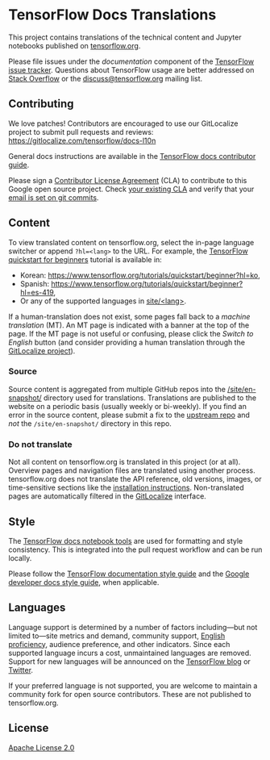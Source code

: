 # TensorFlow Docs Translations

This project contains translations of the technical content and Jupyter
notebooks published on [tensorflow.org](https://www.tensorflow.org/guide).

Please file issues under the *documentation* component of the
[TensorFlow issue tracker](https://github.com/tensorflow/tensorflow/issues/new?template=20-documentation-issue.md).
Questions about TensorFlow usage are better addressed on
[Stack Overflow](https://stackoverflow.com/questions/tagged/tensorflow) or the
[discuss@tensorflow.org](https://groups.google.com/a/tensorflow.org/forum/#!forum/discuss)
mailing list.

## Contributing

We love patches! Contributors are encouraged to use our GitLocalize project to
submit pull requests and reviews: https://gitlocalize.com/tensorflow/docs-l10n

General docs instructions are available in the
[TensorFlow docs contributor guide](https://www.tensorflow.org/community/contribute/docs).

Please sign a
[Contributor License Agreement](https://cla.developers.google.com/) (CLA) to
contribute to this Google open source project. Check
[your existing CLA](https://cla.developers.google.com/clas) and verify that
your [email is set on git commits](https://docs.github.com/en/github/setting-up-and-managing-your-github-user-account/setting-your-commit-email-address).

## Content

To view translated content on tensorflow.org, select the in-page language
switcher or append `?hl=<lang>` to the URL. For example, the
[TensorFlow quickstart for beginners](https://www.tensorflow.org/tutorials/quickstart/beginner?hl=en)
tutorial is available in:

* Korean: https://www.tensorflow.org/tutorials/quickstart/beginner?hl=ko,
* Spanish: https://www.tensorflow.org/tutorials/quickstart/beginner?hl=es-419,
* Or any of the supported languages in [site/&lt;lang&gt;](./site/).

If a human-translation does not exist, some pages fall back to a *machine
translation* (MT). An MT page is indicated with a banner at the top of the page.
If the MT page is not useful or confusing, please click the *Switch to English*
button (and consider providing a human translation through the
[GitLocalize project](https://gitlocalize.com/tensorflow/docs-l10n)).

### Source

Source content is aggregated from multiple GitHub repos into the
[/site/en-snapshot/](./site/en-snapshot/) directory used for translations.
Translations are published to the website on a periodic basis (usually weekly or
bi-weekly). If you find an error in the source content, please submit a fix to
the [upstream repo](./site/en-snapshot/README.md) and *not* the
`/site/en-snapshot/` directory in this repo.

### Do not translate

Not all content on tensorflow.org is translated in this project (or at all).
Overview pages and navigation files are translated using another process.
tensorflow.org does not translate the API reference, old versions, images, or
time-sensitive sections like the
[installation instructions](https://www.tensorflow.org/install). Non-translated
pages are automatically filtered in the
[GitLocalize](https://gitlocalize.com/tensorflow/docs-l10n) interface.

## Style

The [TensorFlow docs notebook tools](https://github.com/tensorflow/docs/tree/master/tools/tensorflow_docs/tools)
are used for formatting and style consistency. This is integrated into the pull
request workflow and can be run locally.

Please follow the
[TensorFlow documentation style guide](https://www.tensorflow.org/community/contribute/docs_style)
and the
[Google developer docs style guide](https://developers.google.com/style/highlights),
when applicable.

## Languages

Language support is determined by a number of factors including—but not limited
to—site metrics and demand, community support,
[English proficiency](https://en.wikipedia.org/wiki/EF_English_Proficiency_Index),
audience preference, and other indicators. Since each supported language incurs
a cost, unmaintained languages are removed. Support for new languages will be
announced on the [TensorFlow blog](https://blog.tensorflow.org/) or
[Twitter](https://twitter.com/TensorFlow).

If your preferred language is not supported, you are welcome to maintain a
community fork for open source contributors. These are not published to
tensorflow.org.

## License

[Apache License 2.0](LICENSE)
